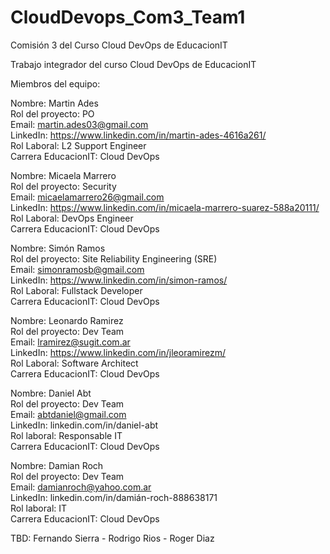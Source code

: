 # CloudDevops_Com3_Team1
Comisión 3 del Curso Cloud DevOps de EducacionIT

Trabajo integrador del curso Cloud DevOps de EducacionIT 

Miembros del equipo:

Nombre: Martin Ades\
Rol del proyecto: PO\
Email: martin.ades03@gmail.com\
LinkedIn: https://www.linkedin.com/in/martin-ades-4616a261/ \
Rol Laboral: L2 Support Engineer\
Carrera EducacionIT: Cloud DevOps

Nombre:  Micaela Marrero\
Rol del proyecto: Security\
Email: micaelamarrero26@gmail.com\
LinkedIn: https://www.linkedin.com/in/micaela-marrero-suarez-588a20111/ \
Rol Laboral: DevOps Engineer\
Carrera EducacionIT: Cloud DevOps

Nombre: Simón Ramos\
Rol del proyecto: Site Reliability Engineering (SRE)\
Email: simonramosb@gmail.com\
LinkedIn: https://www.linkedin.com/in/simon-ramos/ \
Rol Laboral: Fullstack Developer\
Carrera EducacionIT: Cloud DevOps

Nombre: Leonardo Ramirez\
Rol del proyecto: Dev Team\
Email: lramirez@sugit.com.ar\
LinkedIn: https://www.linkedin.com/in/jleoramirezm/ \
Rol Laboral: Software Architect\
Carrera EducacionIT: Cloud DevOps

Nombre: Daniel Abt\
Rol del proyecto: Dev Team\
Email: abtdaniel@gmail.com\
LinkedIn: linkedin.com/in/daniel-abt \
Rol laboral: Responsable IT\
Carrera EducacionIT: Cloud DevOps

Nombre: Damian Roch\
Rol del proyecto: Dev Team\
Email: damianroch@yahoo.com.ar\
LinkedIn: linkedin.com/in/damián-roch-888638171 \
Rol laboral: IT\
Carrera EducacionIT: Cloud DevOps

TBD: Fernando Sierra - Rodrigo Rios - Roger Diaz